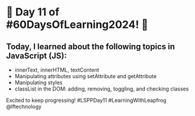 # 🌟 Day 11 of #60DaysOfLearning2024! 🚀

## Today, I learned about the following topics in JavaScript (JS):

- innerText, innerHTML, textContent
- Manipulating attributes using setAttribute and getAttribute
- Manipulating styles
- classList in the DOM: adding, removing, toggling, and checking classes

Excited to keep progressing! #LSPPDay11 #LearningWithLeapfrog @lftechnology
